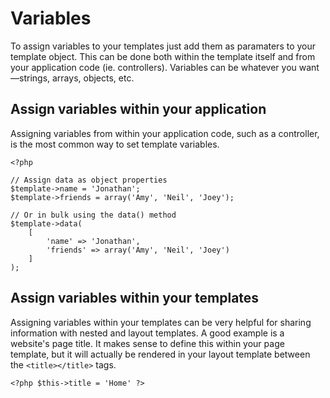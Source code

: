 Variables
=========

To assign variables to your templates just add them as paramaters to your template object. This can be done both within the template itself and from your application code (ie. controllers). Variables can be whatever you want—strings, arrays, objects, etc.

## Assign variables within your application

Assigning variables from within your application code, such as a controller, is the most common way to set template variables.

~~~language-php
<?php

// Assign data as object properties
$template->name = 'Jonathan';
$template->friends = array('Amy', 'Neil', 'Joey');

// Or in bulk using the data() method
$template->data(
    [
        'name' => 'Jonathan',
        'friends' => array('Amy', 'Neil', 'Joey')
    ]
);
~~~

## Assign variables within your templates

Assigning variables within your templates can be very helpful for sharing information with nested and layout templates. A good example is a website's page title. It makes sense to define this within your page template, but it will actually be rendered in your layout template between the `<title></title>` tags.

~~~language-php
<?php $this->title = 'Home' ?>
~~~